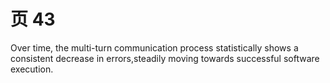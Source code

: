 # 页 43
Over time, the multi-turn communication process statistically shows a consistent decrease in errors,steadily moving towards successful software execution.